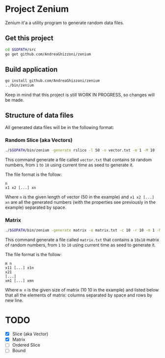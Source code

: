 # Project Zenium
Zenium it'a a utility program to generate random data files.

## Get this project
```bash
cd $GOPATH/src
go get github.com/AndreaGhizzoni/zenium
```

## Build application
```bash
go install github.com/AndreaGhizzoni/zenium
../bin/zenium
```

Keep in mind that this project is still WORK IN PROGRESS, so changes will be
made.

## Structure of data files
All generated data files will be in the following format:

### Random Slice (aka Vectors)
```bash
./$GOPATH/bin/zenium -generate rslice -l 50 -o vector.txt -m 1 -M 10
```
This command generate a file called `vector.txt` that contains `50` random 
numbers, from `1` to `10` using current time as seed to generate it.

The file format is the follow:
```
n
x1 x2 [...] xn
```
Where `n` is the given length of vector (50 in the example) and `x1 x2 [...] xn`
are all the generated numbers (with the properties see previously in the 
example) separated by space.


### Matrix
```bash
./$GOPATH/bin/zenium -generate matrix -o matrix.txt -c 10 -r 10 -m 1 -M 10
```
This command generate a file called `matrix.txt` that contains a `10x10` matrix
of random numbers, from `1` to `10` using current time as seed to generate it.

The file format is the follow:
```
m n
x11 [...] x1n
x21
[...]
xm1 [...] xmn
```
Where `m n` is the given size of matrix (10 10 in the example) and listed below
that all the elements of matrix: columns separated by space and rows by new line.

# TODO
- [x] Slice (aka Vector)
- [x] Matrix
- [ ] Ordered Slice
- [ ] Bound